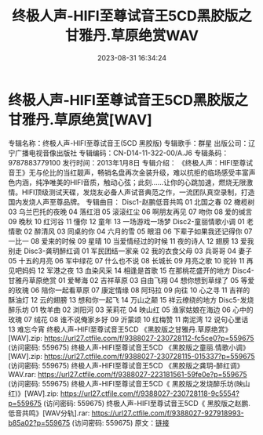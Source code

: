 ﻿---
title: 终极人声-HIFI至尊试音王5CD黑胶版之甘雅丹.草原绝赏WAV
date: 2023-08-31 16:34:24
categories: WAV车载音乐、镜像
tags: 华语中文
---
# 终极人声-HIFI至尊试音王5CD黑胶版之甘雅丹.草原绝赏[WAV]

专辑名称：终极人声-HIFI至尊试音王(5CD 黑胶版)
专辑歌手：群星
出版公司：辽宁广播电视音像出版社
专辑编码：CN-D14-11-322-00/A.J6
专辑条码：9787883779100
发行时间：2013年1月8日
专辑介绍：
《终极人声：HIFI至尊试音王》无与伦比的当红靓声，畅销名盘再次金装升级，难以抗拒的临场感受丰富声色内涵，纯净唯美的HIFI音质，触动心弦；此刻……让你的心跳加速，燃烧无限激情。HIFI顶级测试天碟，发烧友必备人声试音典范之作，一流团队真空录制，打造国内发烧人声至尊品牌。
专辑曲目：
Disc1-赵鹏低音共鸣
01 北国之春
02 橄榄树
03 乌兰巴托的夜晚
04 落红泪
05 滚滚红尘
06 啊朋友再见
07 吻你
08 爱的缄言
09 晚秋
10 红河谷
11 懂你
12 童年
13 一场游戏一场梦
Disc2-童丽情歌小调
01 老情歌
02 醉清风
03 同桌的你
04 六月的雪
05 眼泪
06 下辈子如果我还记得你
07 一比一
08 爱来的时候
09 星晴
10 当爱情经过的时候
11 夜的诗人
12 翅膀
13 爱我别走
Disc3-龚玥醉红调
01 军民团结一家亲
02 我的衣食父母
03 兵哥哥
04 妻子
05 十五的月亮
06 军中绿花
07 什么也不说
08 长城长
09 月亮之歌
10 驼铃
11 再见吧妈妈
12 军港之夜
13 血染风采
14 相逢是首歌
15 在那桃花盛开的地方
Disc4-甘雅丹草原绝赏
01 爱琴海
02 吉祥草原
03 自由飞翔
04 想你想到草绿了
05 等爱的玫瑰
06 陪你一起看草原
07 康定情缘
08 阿玛拉
09 向往
10 心之寻
11 吉祥的酥油灯
12 云的翅膀
13 想和你一起飞
14 万山之颠
15 祥云缭绕的地方
Disc5-发烧醉乐坊
01 牧羊曲
02 浏阳河
03 茉莉花
04 映山红
05 渔家姑娘在海边
06 心中的玫瑰
07 绒花
08 谁不说俺家乡好
09 沂蒙颂
10 红梅赞
11 南泥湾
12 说句心里话
13 难忘今宵
终极人声-HIFI至尊试音王5CD 《黑胶版之甘雅丹.草原绝赏》 [WAV].zip: https://url27.ctfile.com/f/9388027-230728112-fc5ce0?p=559675
(访问密码: 559675)
终极人声-HIFI至尊试音王5CD 《黑胶版之童丽.情歌小调》[WAV].zip: https://url27.ctfile.com/f/9388027-230728115-015337?p=559675
(访问密码: 559675)
终极人声-HIFI至尊试音王5CD 《黑胶版之龚玥-醉红调》WAV.rar: https://url27.ctfile.com/f/9388027-223181561-59fe0e?p=559675
(访问密码: 559675)
终极人声-HIFI至尊试音王5CD《 黑胶版之发烧醉乐坊(映山红)》[WAV].zip: https://url27.ctfile.com/f/9388027-230728118-9c5554?p=559675
(访问密码: 559675)
终极人声-HIFI至尊试音王5CD《 黑胶版之赵鹏.低音共鸣》[WAV分轨].rar: https://url27.ctfile.com/f/9388027-927918993-b85a02?p=559675
(访问密码: 559675)
原文：[链接](https://blog.sina.com.cn/s/blog_1647c7e76010313a6.html)